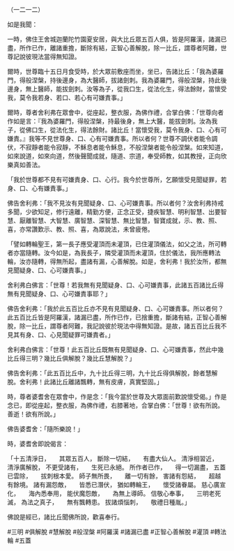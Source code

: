（一二一二）

如是我聞：

一時，佛住王舍城迦蘭陀竹園夏安居，與大比丘眾五百人俱，皆是阿羅漢，諸漏已盡，所作已作，離諸重擔，斷除有結，正智心善解脫，除一比丘，謂尊者阿難，世尊記說彼現法當得無知證。

爾時，世尊臨十五日月食受時，於大眾前敷座而坐，坐已，告諸比丘：「我為婆羅門，得般涅槃，持後邊身，為大醫師，拔諸劍刺。我為婆羅門，得般涅槃，持此後邊身，無上醫師，能拔劍刺。汝等為子，從我口生，從法化生，得法餘財，當懷受我，莫令我若身、若口、若心有可嫌責事。」

爾時，尊者舍利弗在眾會中，從座起，整衣服，為佛作禮，合掌白佛：「世尊向者作如是言：『我為婆羅門，得般涅槃，持最後身，無上大醫，能拔劍刺。汝為我子，從佛口生，從法化生，得法餘財。諸比丘！當懷受我，莫令我身、口、心有可嫌責。』我等不見世尊身、口、心有可嫌責事。所以者何？世尊不調伏者能令調伏，不寂靜者能令寂靜，不穌息者能令穌息，不般涅槃者能令般涅槃。如來知道，如來說道，如來向道，然後聲聞成就，隨道、宗道，奉受師教，如其教授，正向欣樂真如善法。

「我於世尊都不見有可嫌責身、口、心行。我今於世尊所，乞願懷受見聞疑罪，若身、口、心有嫌責事。」

佛告舍利弗：「我不見汝有見聞疑身、口、心可嫌責事。所以者何？汝舍利弗持戒多聞，少欲知足，修行遠離，精勤方便，正念正受，捷疾智慧、明利智慧、出要智慧、厭離智慧、大智慧、廣智慧、深智慧、無比智慧，智寶成就，示、教、照、喜，亦常讚歎示、教、照、喜，為眾說法，未曾疲倦。

「譬如轉輪聖王，第一長子應受灌頂而未灌頂，已住灌頂儀法，如父之法，所可轉者亦當隨轉。汝今如是，為我長子，隣受灌頂而未灌頂，住於儀法，我所應轉法輪，汝亦隨轉，得無所起，盡諸有漏，心善解脫。如是，舍利弗！我於汝所，都無見聞疑身、口、心可嫌責事。」

舍利弗白佛言：「世尊！若我無有見聞疑身、口、心可嫌責事，此諸五百諸比丘得無有見聞疑身、口、心可嫌責事耶？」

佛告舍利弗：「我於此五百比丘亦不見有見聞疑身、口、心可嫌責事。所以者何？此五百比丘皆是阿羅漢，諸漏已盡，所作已作，已捨重擔，斷諸有結，正智心善解脫，除一比丘，謂尊者阿難，我記說彼於現法中得無知證。是故，諸五百比丘我不見其有身、口、心見聞疑罪可嫌責者。」

舍利弗白佛言：「世尊！此五百比丘既無有見聞疑身、口、心可嫌責事，然此中幾比丘得三明？幾比丘俱解脫？幾比丘慧解脫？」

佛告舍利弗：「此五百比丘中，九十比丘得三明，九十比丘得俱解脫，餘者慧解脫。舍利弗！此諸比丘離諸飄轉，無有皮膚，真實堅固。」

時，尊者婆耆舍在眾會中，作是念：「我今當於世尊及大眾面前歎說懷受偈。」作是念已，即從座起，整衣服，為佛作禮，右膝著地，合掌白佛：「世尊！欲有所說。善逝！欲有所說。」

佛告婆耆舍：「隨所樂說！」

時，婆耆舍即說偈言：

「十五清淨日，　　其眾五百人，
斷除一切結，　　有盡大仙人。
清淨相習近，　　清淨廣解脫，
不更受諸有，　　生死已永絕。
所作者已作，　　得一切漏盡，
五蓋已雲除，　　拔刺根本愛。
師子無所畏，　　離一切有餘，
害諸有怨結，　　超越有餘境。
諸有漏怨敵，　　皆悉已潛伏，
猶如轉輪王，　　懷受諸眷屬。
慈心廣宣化，　　海內悉奉用，
能伏魔怨敵，　　為無上導師。
信敬心奉事，　　三明老死滅，
為法之真子，　　無有飄轉患。
拔諸煩惱刺，　　敬禮日種胤。」

佛說是經已，諸比丘聞佛所說，歡喜奉行。






#三明
#俱解脫
#慧解脫
#般涅槃
#阿羅漢
#諸漏已盡
#正智心善解脫
#灌頂
#轉法輪
#五蓋

